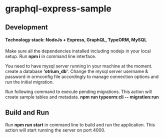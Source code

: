 # graphql-express-sample
 
## Development
#### Technology stack: NodeJs + Express, GraphQL, TypeORM, MySQL
Make sure all the dependencies installed including nodejs in your local setup. Run **npm i** in command line interface.

You need to have mysql server running in your machine at the moment. create a database **'otrium_db'**. Change the mysql server username & password in ormconfig file accordingly to manage connection options and run the initial migration.

Run following command to execute pending migrations. This action will create sample tables and metadata. **npm run typeorm:cli -- migration:run**

## Build and Run
Run **npm run start** in command line to build and run the application. This action will start running the server on port 4000.